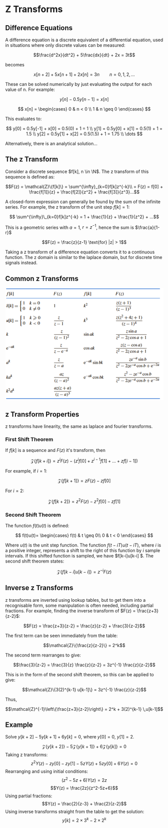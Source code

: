 # Z Transforms

## Difference Equations

A difference equation is a discrete equivalent of a differential equation, used in situations where only discrete values can be measured:

$$\frac{d^2x}{dt^2} + 5\frac{dx}{dt} + 2x = 3t$$

becomes

$$x[n+2] + 5x[n+1] + 2x[n] = 3n \qquad n=0,1,2,...$$

These can be solved numerically by just evaluating the output for each value of n. For example:

$$y[n] - 0.5y[n-1] = x[n]$$

$$
x[n] =
\begin{cases}
0 & n < 0 \\
1 & n \geq 0
\end{cases}
$$

This evaluates to:

$$
y[0] = 0.5y[-1] + x[0] = 0.5(0) + 1 = 1 \\
y[1] = 0.5y[0] + x[1] = 0.5(1) + 1 = 1.5 \\
y[2] = 0.5y[1] + x[2] = 0.5(1.5) + 1 = 1.75 \\
\dots
$$

Alternatively, there is an analytical solution...

## The z Transform

Consider a discrete sequence $f[k], n \in \N$. The z transform of this sequence is defined as:

$$F(z) = \mathcal{Z}\{f[k]\} = \sum^{\infty}_{k=0}f[k]z^{-k}\\ = F(z) = f[0] + \frac{f[1]}{z} + \frac{f[2]}{z^2} + \frac{f[3]}{z^3}...$$

A closed-form expression can generally be found by the sum of the infinite series. For example, the z transform of the unit step $f[k] = 1$:

$$ \sum^{\infty}\_{k=0}f[k]z^{-k} = 1 + \frac{1}{z} + \frac{1}{z^2} + ...$$

This is a geometric series with $a=1$, $r=z^{-1}$, hence the sum is $\frac{a}{1-r}$

$$F(z) = \frac{z}{z-1} \text{for} |z| > 1$$

Taking a z transform of a difference equation converts it to a continuous function. The z domain is similar to the laplace domain, but for discrete time signals instead.

## Common z Transforms

![](./img/zs.png)

## z Transform Properties

z transforms have linearity, the same as laplace and fourier transforms.

### First Shift Theorem

If $f[k]$ is a sequence and $F(z)$ it's transform, then

$$\mathcal{Z}\{f[k+i]\} = z^iF(z) - (z^i f[0] + z^{i-1} f[1] + ... + zf[i-1]) $$

For example, if $i=1$:

$$\mathcal{Z}\{f[k+1]\} = zF(z) - zf[0]$$

For $i=2$:

$$\mathcal{Z}\{f[k+2]\} = z^2F(z) - z^2f[0] - zf[1]$$

### Second Shift Theorem

The function $f(t)u(t)$ is defined:

$$
f(t)u(t)=
\begin{cases}
f(t) & t \geq 0\\
0 & t < 0
\end{cases}
$$

Where $u(t)$ is the unit step function. The function $f(t-iT)u(t-iT)$, where $i$ is a positive integer, represents a shift to the right of this function by $i$ sample intervals. If this shifted function is sampled, we have $f[k-i]u[k-i] $. The second shift theorem states:

$$\mathcal{Z}\{f[k-i]u[k-i]\} = z^{-i}F(z)$$

## Inverse z Transforms

z transforms are inverted using lookup tables, but to get them into a recognisable form, some manipulation is often needed, including partial fractions. For example, finding the inverse transform of $F(z) = \frac{z+3}{z-2}$:

$$F(z) = \frac{z+3}{z-2} = \frac{z}{z-2} + \frac{3}{z-2}$$

The first term can be seen immediately from the table:

$$\mathcal{Z}\{\frac{z}{z-2}\} = 2^k$$

The second term rearranges to give:

$$\frac{3}{z-2} = \frac{3}{z} \frac{z}{z-2} = 3z^{-1} \frac{z}{z-2}$$

This is in the form of the second shift theorem, so this can be applied to give:

$$\mathcal{Z}\{3(2)^{k-1} u[k-1]\} = 3z^{-1} \frac{z}{z-2}$$

Thus,

$$\mathcal{Z}^{-1}\left\{\frac{z+3}{z-2}\right\} = 2^k + 3(2)^{k-1} \,u[k-1]$$

## Example

Solve $y[k+2] - 5y[k+1] + 6y[k]=0$, where $y[0] = 0$, $y[1] = 2$.

$$\mathcal{Z}\{y[k+2]\} - 5\mathcal{Z}\{y[k+1]\} + 6\mathcal{Z}\{y[k]\} = 0$$
Taking z transforms:
$$z^2Y(z) - zy[0] - zy[1] - 5zY(z) + 5zy[0] + 6Y(z) = 0$$
Rearranging and using initial conditions:
$$(z^2-5z+6)Y(z) = 2z$$
$$Y(z) = \frac{2z}{z^2-5z+6}$$
Using partial fractions:
$$Y(z) = \frac{2}{z-3} + \frac{2}{z-2}$$
Using inverse transforms straight from the table to get the solution:
$$y[k] = 2 \times 3^k - 2\times 2^k$$
